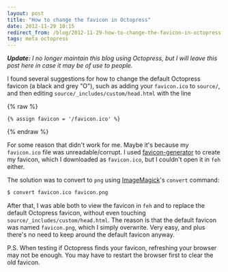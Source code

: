 ```yaml
---
layout: post
title: "How to change the favicon in Octopress"
date: 2012-11-29 10:15
redirect_from: /blog/2012-11-29-how-to-change-the-favicon-in-octopress.html
tags: meta octopress
---
```


***Update:*** *I no longer maintain this blog using Octopress, but I will leave
this post here in case it may be of use to people.*

I found several suggestions for how to change the default Octopress favicon (a
black and grey "O"), such as adding your `favicon.ico` to `source/`, and then
editing `source/_includes/custom/head.html` with the line

{% raw %}
```jekyll
{% assign favicon = '/favicon.ico' %}
```
{% endraw %}

For some reason that didn't work for me. Maybe it's because my `favicon.ico`
file was unreadable/corrupt. I used [favicon-generator][fg] to create my
favicon, which I downloaded as `favicon.ico`, but I couldn't open it in `feh`
either.

The solution was to convert to `png` using [ImageMagick][im]'s `convert`
command:

```bash
$ convert favicon.ico favicon.png
```

After that, I was able both to view the favicon in `feh` and to replace the
default Octopress favicon, without even touching
`source/_includes/custom/head.html`. The reason is that the default favicon was
named `favicon.png`, which I simply overwrite. Very easy, and plus there's no
need to keep around the default favicon anyway.

[fg]: http://favicon-generator.org/editor/
[im]: http://www.imagemagick.org/script/index.php

P.S. When testing if Octopress finds your favicon, refreshing your browser may
not be enough. You may have to restart the browser first to clear the old
favicon.
